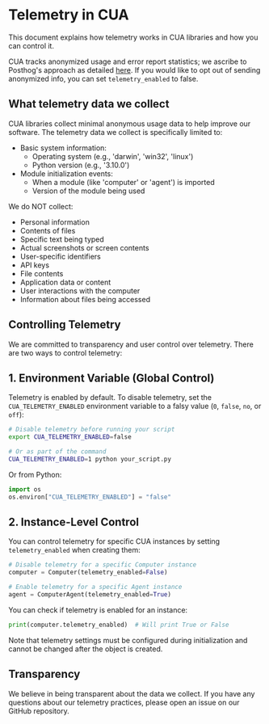 # Telemetry in CUA

This document explains how telemetry works in CUA libraries and how you can control it.

CUA tracks anonymized usage and error report statistics; we ascribe to Posthog's approach as detailed [here](https://posthog.com/blog/open-source-telemetry-ethical). If you would like to opt out of sending anonymized info, you can set `telemetry_enabled` to false.

## What telemetry data we collect

CUA libraries collect minimal anonymous usage data to help improve our software. The telemetry data we collect is specifically limited to:

- Basic system information:
  - Operating system (e.g., 'darwin', 'win32', 'linux')
  - Python version (e.g., '3.10.0')
- Module initialization events:
  - When a module (like 'computer' or 'agent') is imported
  - Version of the module being used

We do NOT collect:
- Personal information
- Contents of files
- Specific text being typed
- Actual screenshots or screen contents
- User-specific identifiers
- API keys
- File contents
- Application data or content
- User interactions with the computer
- Information about files being accessed

## Controlling Telemetry

We are committed to transparency and user control over telemetry. There are two ways to control telemetry:

## 1. Environment Variable (Global Control)

Telemetry is enabled by default. To disable telemetry, set the `CUA_TELEMETRY_ENABLED` environment variable to a falsy value (`0`, `false`, `no`, or `off`):

```bash
# Disable telemetry before running your script
export CUA_TELEMETRY_ENABLED=false

# Or as part of the command
CUA_TELEMETRY_ENABLED=1 python your_script.py

```
Or from Python:
```python
import os
os.environ["CUA_TELEMETRY_ENABLED"] = "false"
```

## 2. Instance-Level Control

You can control telemetry for specific CUA instances by setting `telemetry_enabled` when creating them:

```python
# Disable telemetry for a specific Computer instance
computer = Computer(telemetry_enabled=False)

# Enable telemetry for a specific Agent instance
agent = ComputerAgent(telemetry_enabled=True)
```

You can check if telemetry is enabled for an instance:

```python
print(computer.telemetry_enabled)  # Will print True or False
```

Note that telemetry settings must be configured during initialization and cannot be changed after the object is created.

## Transparency

We believe in being transparent about the data we collect. If you have any questions about our telemetry practices, please open an issue on our GitHub repository.